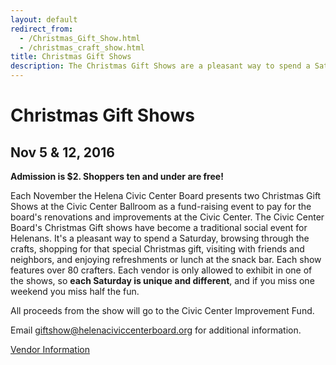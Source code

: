 ```yaml
---
layout: default
redirect_from:
  - /Christmas_Gift_Show.html
  - /christmas_craft_show.html
title: Christmas Gift Shows
description: The Christmas Gift Shows are a pleasant way to spend a Saturday, browsing through the crafts, shopping for that special Christmas gift, visiting with friends and neighbors, and enjoying refreshments or lunch at the snack bar.
---
```


# Christmas Gift Shows

## Nov 5 & 12, 2016

**Admission is $2. Shoppers ten and under are free!**

Each November the Helena Civic Center Board presents two Christmas Gift Shows at the Civic Center Ballroom as a fund-raising event to pay for the board's renovations and improvements at the Civic Center.  The Civic Center Board's Christmas Gift shows have become a traditional social event for Helenans.  It's a pleasant way to spend a Saturday, browsing through the crafts, shopping for that special Christmas gift, visiting with friends and neighbors, and enjoying refreshments or lunch at the snack bar. Each show features over 80 crafters.  Each vendor is only allowed to exhibit in one of the shows, so **each Saturday is unique and different**, and if you miss one weekend you miss half the fun.

All proceeds from the show will go to the Civic Center Improvement Fund.

Email <giftshow@helenaciviccenterboard.org> for additional information.

<p><a class="btn btn-primary" href="vendors" role="button">Vendor Information</a></p>
